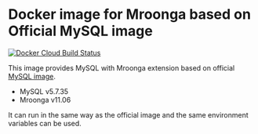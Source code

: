 # Docker image for Mroonga based on Official MySQL image

[![Docker Cloud Build Status](https://img.shields.io/docker/cloud/build/iquiw/mroonga-on-mysql)](https://hub.docker.com/r/iquiw/mroonga-on-mysql/)

This image provides MySQL with Mroonga extension based on
official [MySQL image](https://hub.docker.com/_/mysql/).

* MySQL v5.7.35
* Mroonga v11.06

It can run in the same way as the official image and the same environment
variables can be used.
